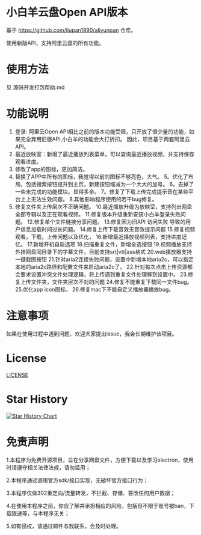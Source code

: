 # 小白羊云盘Open API版本

基于 https://github.com/liupan1890/aliyunpan 仓库。

使用新版API，支持阿里云盘的所有功能。

# 使用方法
见 源码开发打包帮助.md

# 功能说明
1. 登录: 阿里云Open API相比之前的版本功能受限，只开放了很少量的功能，如果完全弃用旧版API,小白羊的功能会大打折扣。
因此，项目基于两套阿里云API。
2. 最近放映室：新增了最近播放列表菜单，可以查询最近播放视频，并支持保存观看进度。
3. 修改了app的图标，更加简洁。
4. 替换了APP中所有的图标，我觉得以前的图标不够亮色，大气。
5。优化了布局，包括搜索按钮提升到主页，新建按钮缩减为一个大大的加号。
6。去掉了一些未完成的功能模块。显得多余。
7。修复了下载上传完成提示音在某些平台上上无法生效问题。
8.其他影响程序使用的若干bug修复。
9. 修复文件夹上传层次不正确问题。
10.最近播放升级为放映室，支持列出网盘全部专辑以及正在观看视频。
11.修复版本升级重新安装小白羊登录失败问题。
12.修复单个文件链接分享问题。
13.修复因为旧API 访问失败 导致的用户信息加载时间过长问题。
14.修复上传下载音效无音效提示问题
15.修复视频观看，下载，上传问题以及优化，
16.新增最近播放视频列表，支持进度记忆。
17.新增开机自启选项
18.扫描重复文件，新增全选按钮
19.视频播放支持外挂网盘同目录下的字幕文件，目前支持srt|vtt|ass格式
20.web播放器支持一键截图按钮
21.针对aria2连接失败问题，设置中新增本地aria2c，可以指定本地的aria2c路径和配置文件来启动aria2c了。
22.针对每次点击上传资源都会要求设置冲突文件处理逻辑，将上传遇到重复文件处理移到设置中。
23.修复上传文件夹，文件夹层次不对的问题
24.修复不能重复下载同一文件bug。
25.优化app icon图标。
26.修复mac下不能自定义播放器播放bug。


# 注意事项
如果在使用过程中遇到问题，欢迎大家提出issue，我会长期维护该项目。

# License
[LICENSE](./LICENSE)


# Star History
[![Star History Chart](https://api.star-history.com/svg?repos=gaozhangmin/aliyunpan&type=Date)](https://star-history.com/#gaozhangmin/aliyunpan&Date)

# 免责声明

1.本程序为免费开源项目，旨在分享网盘文件，方便下载以及学习electron，使用时请遵守相关法律法规，请勿滥用；

2.本程序通过调用官方sdk/接口实现，无破坏官方接口行为；

3.本程序仅做302重定向/流量转发，不拦截、存储、篡改任何用户数据；

4.在使用本程序之前，你应了解并承担相应的风险，包括但不限于账号被ban，下载限速等，与本程序无关；

5.如有侵权，请通过邮件与我联系，会及时处理。
